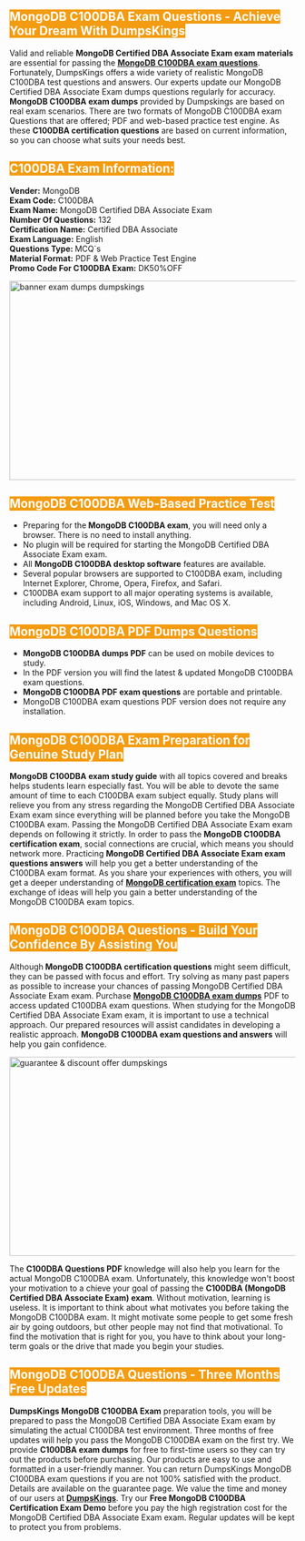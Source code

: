 <h2><span style="color:#ffffff"><strong><span style="background-color:#f39c12">MongoDB C100DBA Exam Questions - Achieve Your Dream With DumpsKings</span></strong></span></h2> <p>Valid and reliable <strong>MongoDB Certified DBA Associate Exam exam materials</strong> are essential for passing the <u><strong><a href="https://www.dumpskings.com/mongodb/c100dba/dumps-questions">MongoDB C100DBA exam questions</a></strong></u>. Fortunately, DumpsKings offers a wide variety of realistic MongoDB C100DBA test questions and answers. Our experts update our MongoDB Certified DBA Associate Exam dumps questions regularly for accuracy.<strong> MongoDB C100DBA exam dumps</strong> provided by Dumpskings are based on real exam scenarios. There are two formats of MongoDB C100DBA exam Questions that are offered; PDF and web-based practice test engine. As these <strong>C100DBA certification questions</strong> are based on current information, so you can choose what suits your needs best.</p> <h2><span style="color:#ffffff"><strong><span style="background-color:#f39c12">C100DBA Exam Information:</span></strong></span></h2> <p><strong>Vender:</strong> MongoDB<br /> <strong>Exam Code:</strong> C100DBA<br /> <strong>Exam Name: </strong>MongoDB Certified DBA Associate Exam<br /> <strong>Number Of Questions:</strong> 132<br /> <strong>Certification Name:</strong> Certified DBA Associate<br /> <strong>Exam Language:</strong> English<br /> <strong>Questions Type: </strong>MCQ`s<br /> <strong>Material Format:</strong> PDF & Web Practice Test Engine<br /> <strong>Promo Code For C100DBA Exam:</strong> DK50%OFF</p> <p><a href="https://www.dumpskings.com/mongodb/c100dba/dumps-questions" rel="no-follow"><img height="350px" width="750px"  alt="banner exam dumps dumpskings" src="https://www.certcollections.com/uploads/content/featuresdumpskings.jpg" /></a></p> <h2><span style="color:#ffffff"><strong><span style="background-color:#f39c12">MongoDB C100DBA Web-Based Practice Test</span></strong></span></h2> <ul> <li>Preparing for the<strong> MongoDB C100DBA exam</strong>, you will need only a browser. There is no need to install anything.</li> <li>No plugin will be required for starting the MongoDB Certified DBA Associate Exam exam.</li> <li>All <strong>MongoDB C100DBA desktop software</strong> features are available.</li> <li>Several popular browsers are supported to C100DBA exam, including Internet Explorer, Chrome, Opera, Firefox, and Safari.</li> <li>C100DBA exam support to all major operating systems is available, including Android, Linux, iOS, Windows, and Mac OS X.</li> </ul> <h2><span style="color:#ffffff"><strong><span style="background-color:#f39c12">MongoDB C100DBA PDF Dumps Questions</span></strong></span></h2> <ul> <li><strong>MongoDB C100DBA dumps PDF</strong> can be used on mobile devices to study.</li> <li>In the PDF version you will find the latest & updated MongoDB C100DBA exam questions.</li> <li><strong>MongoDB C100DBA PDF exam questions</strong> are portable and printable.</li> <li>MongoDB C100DBA exam questions PDF version does not require any installation.</li> </ul> <h2><span style="color:#ffffff"><strong><span style="background-color:#f39c12">MongoDB C100DBA Exam Preparation for Genuine Study Plan</span></strong></span></h2> <p><strong>MongoDB C100DBA exam study guide</strong> with all topics covered and breaks helps students learn especially fast. You will be able to devote the same amount of time to each C100DBA exam subject equally. Study plans will relieve you from any stress regarding the MongoDB Certified DBA Associate Exam exam since everything will be planned before you take the MongoDB C100DBA exam. Passing the MongoDB Certified DBA Associate Exam exam depends on following it strictly. In order to pass the <strong>MongoDB C100DBA certification exam</strong>, social connections are crucial, which means you should network more. Practicing <strong>MongoDB Certified DBA Associate Exam exam questions answers</strong> will help you get a better understanding of the C100DBA exam format. As you share your experiences with others, you will get a deeper understanding of <u><strong><a href="https://www.dumpskings.com/mongodb/questions">MongoDB certification exam</a></strong></u> topics. The exchange of ideas will help you gain a better understanding of the MongoDB C100DBA exam topics.</p> <h2><span style="color:#ffffff"><strong><span style="background-color:#f39c12">MongoDB C100DBA Questions - Build Your Confidence By Assisting You</span></strong></span></h2> <p>Although<strong> MongoDB C100DBA certification questions</strong> might seem difficult, they can be passed with focus and effort. Try solving as many past papers as possible to increase your chances of passing MongoDB Certified DBA Associate Exam exam. Purchase <strong><a href="https://www.dumpskings.com/mongodb/c100dba/dumps-questions">MongoDB C100DBA exam dumps</a></strong> PDF to access updated C100DBA exam questions. When studying for the MongoDB Certified DBA Associate Exam exam, it is important to use a technical approach. Our prepared resources will assist candidates in developing a realistic approach. <strong>MongoDB C100DBA exam questions and answers</strong> will help you gain confidence.</p> <p><a href="https://www.dumpskings.com/mongodb/c100dba/dumps-questions" rel="no-follow"><img height="350px" width="750px"  alt="guarantee & discount offer dumpskings" src="https://www.certcollections.com/uploads/content/discountdumpskings.jpg" /></a></p> <p>The <strong>C100DBA Questions PDF</strong> knowledge will also help you learn for the actual MongoDB C100DBA exam. Unfortunately, this knowledge won't boost your motivation to a chieve your goal of passing the <strong>C100DBA (MongoDB Certified DBA Associate Exam) exam</strong>. Without motivation, learning is useless. It is important to think about what motivates you before taking the MongoDB C100DBA exam. It might motivate some people to get some fresh air by going outdoors, but other people may not find that motivational. To find the motivation that is right for you, you have to think about your long-term goals or the drive that made you begin your studies.</p> <h2><span style="color:#ffffff"><strong><span style="background-color:#f39c12">MongoDB C100DBA Questions - Three Months Free Updates</span></strong></span></h2> <p><strong>DumpsKings MongoDB C100DBA Exam</strong> preparation tools, you will be prepared to pass the MongoDB Certified DBA Associate Exam exam by simulating the actual C100DBA test environment. Three months of free updates will help you pass the MongoDB C100DBA exam on the first try. We provide <strong>C100DBA exam dumps</strong> for free to first-time users so they can try out the products before purchasing. Our products are easy to use and formatted in a user-friendly manner. You can return DumpsKings MongoDB C100DBA exam questions if you are not 100% satisfied with the product. Details are available on the guarantee page. We value the time and money of our users at <u><strong><a href="https://www.dumpskings.com/">DumpsKings</a></strong></u>. Try our <strong>Free MongoDB C100DBA Certification Exam Demo</strong> before you pay the high registration cost for the MongoDB Certified DBA Associate Exam exam. Regular updates will be kept to protect you from problems.</p>
